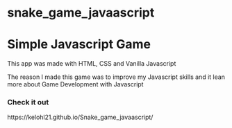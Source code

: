 # snake_game_javaascript

<h1>Simple Javascript Game</h1>
<p>This app was made with HTML, CSS and Vanilla Javascript</p>
<p>The reason I made this game was to improve my Javascript skills and it lean more about Game Development with Javascript</p>

<h3>Check it out</h3>
https://kelohl21.github.io/Snake_game_javaascript/
